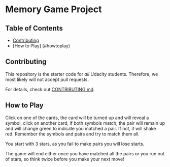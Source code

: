 # Memory Game Project

## Table of Contents

* [Contributing](#contributing)
* [How to Play] (#howtoplay)

## Contributing

This repository is the starter code for _all_ Udacity students. Therefore, we most likely will not accept pull requests.

For details, check out [CONTRIBUTING.md](CONTRIBUTING.md).

## How to Play

Click on one of the cards, the card will be turned up and will reveal a symbol, click on another card, if both symbols match, the pair will remain up and will change green to indicate you matched a pair. If not, it will shake red. Remember the symbols and pairs and try to match them all.

You start with 3 stars, as you fail to make pairs you will lose starts.

The game will end either once you have matched all the pairs or you run out of stars, so think twice before you make your next move!






